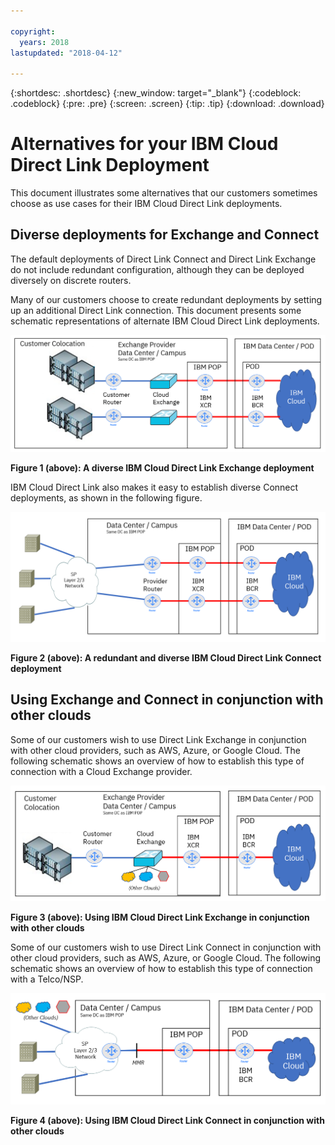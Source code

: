 ```yaml
---

copyright:
  years: 2018
lastupdated: "2018-04-12"

---
```


{:shortdesc: .shortdesc}
{:new_window: target="_blank"}
{:codeblock: .codeblock}
{:pre: .pre}
{:screen: .screen}
{:tip: .tip}
{:download: .download}

# Alternatives for your IBM Cloud Direct Link Deployment

This document illustrates some alternatives that our customers sometimes choose as use cases for their IBM Cloud Direct Link deployments.

## Diverse deployments for Exchange and Connect

The default deployments of Direct Link Connect and Direct Link Exchange do not include redundant configuration, although they can be deployed diversely on discrete routers.

Many of our customers choose to create redundant deployments by setting up an additional Direct Link connection. This document presents some schematic representations of alternate IBM Cloud Direct Link deployments.

![Diverse Exchange](/images/Direct-Link-Exchange-Diverse.png)

**Figure 1 (above): A diverse IBM Cloud Direct Link Exchange deployment**

IBM Cloud Direct Link also makes it easy to establish diverse Connect deployments, as shown in the following figure.

![Diverse Connect](/images/Direct-Link-Connect-Diverse.png)


**Figure 2 (above): A redundant and diverse IBM Cloud Direct Link Connect deployment**

## Using Exchange and Connect in conjunction with other clouds

Some of our customers wish to use Direct Link Exchange in conjunction with other cloud providers, such as AWS, Azure, or Google Cloud. The following schematic shows an overview of how to establish this type of connection with a Cloud Exchange provider.

![Other Clouds](/images/Direct-Link-Exchange-Other-Clouds.png)

**Figure 3 (above): Using IBM Cloud Direct Link Exchange in conjunction with other clouds**

Some of our customers wish to use Direct Link Connect  in conjunction with other cloud providers, such as AWS, Azure, or Google Cloud. The following schematic shows an overview of how to establish this type of connection with a Telco/NSP.

![Other Clouds](/images/Direct-Link-Connect-other-clouds.png)

**Figure 4 (above): Using IBM Cloud Direct Link Connect in conjunction with other clouds**


